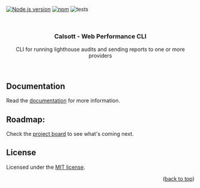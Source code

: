 <a name="readme-top"></a>

[![Node.js version][nodejs-badge]][nodejs]
[![npm][npm-badge]][npm]
![tests][tests-ci-badge]

<br />
<div align="center">
  <h3 align="center">Calsott - Web Performance CLI</h3>
  <p align="center">
    CLI for running lighthouse audits and sending reports to one or more providers
  </p>
</div>
<br />

## Documentation

Read the [documentation][docs] for more information.

## Roadmap:

Check the [project board][project-board] to see what's coming next.

## License

Licensed under the [MIT license][license].

<p align="right">(<a href="#readme-top">back to top</a>)</p>

<!-- Badges -->
[nodejs-badge]: https://img.shields.io/badge/Node.js-%3E=18.0-blue.svg
[nodejs]: https://nodejs.org/dist/latest-v18.x/docs/api/

[npm-badge]: https://img.shields.io/badge/npm-%3E=v9.0.0-blue
[npm]: https://docs.npmjs.com/cli/v9

[tests-ci-badge]: https://github.com/calsott/ci-cli/actions/workflows/tests.yml/badge.svg?branch=main&style=for-the-badge

<!-- Stuff -->
[license]: https://github.com/calsott/ci-cli/blob/main/LICENSE.md
[project-board]: https://github.com/orgs/calsott/projects/1/views/2
[docs]: https://docs.calsott.com/